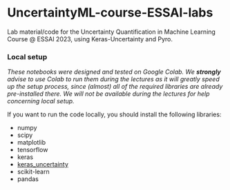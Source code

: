 # UncertaintyML-course-ESSAI-labs
Lab material/code for the Uncertainty Quantification in Machine Learning Course @ ESSAI 2023, using Keras-Uncertainty and Pyro.

### Local setup

_These notebooks were designed and tested on Google Colab.
We **strongly** advise to use Colab to run them during the lectures as it will greatly speed up the setup process, since (almost) all of the required libraries are already pre-installed there.
We will not be available during the lectures for help concerning local setup._

If you want to run the code locally, you should install the following libraries:
* numpy
* scipy
* matplotlib
* tensorflow
* keras
* [keras_uncertainty](https://github.com/mvaldenegro/keras-uncertainty/)
* scikit-learn
* pandas
